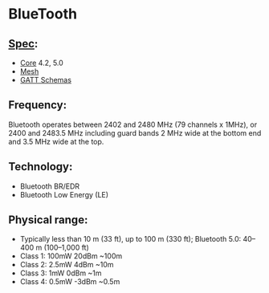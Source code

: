 # BlueTooth
## [Spec](https://www.bluetooth.com/specifications):
  - [Core](https://www.bluetooth.com/specifications/bluetooth-core-specification) 4.2, 5.0
  - [Mesh](https://www.bluetooth.com/specifications/mesh-specifications)
  - [GATT Schemas](https://www.bluetooth.com/specifications/gatt/schema)
## Frequency:
Bluetooth operates between 2402 and 2480 MHz (79 channels x 1MHz), or 2400 and 2483.5 MHz including guard bands 2 MHz wide at the bottom end and 3.5 MHz wide at the top. 

## Technology:
   -  Bluetooth BR/EDR 
   -  Bluetooth Low Energy (LE)
   
##  Physical range: 
   - Typically less than 10 m (33 ft), up to 100 m (330 ft); Bluetooth 5.0: 40–400 m (100–1,000 ft)
   - Class 1: 100mW	  20dBm  	~100m
   - Class 2:	2.5mW	  4dBm	  ~10m
   - Class 3:	1mW     0dBm	  ~1m
   - Class 4: 0.5mW  -3dBm	 ~0.5m

